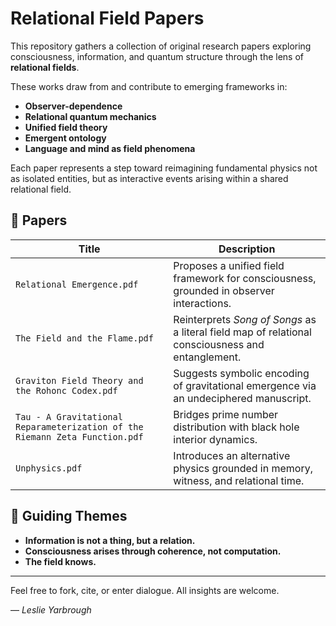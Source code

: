 # Relational Field Papers

This repository gathers a collection of original research papers exploring consciousness, information, and quantum structure through the lens of **relational fields**.

These works draw from and contribute to emerging frameworks in:

- **Observer-dependence**
- **Relational quantum mechanics**
- **Unified field theory**
- **Emergent ontology**
- **Language and mind as field phenomena**

Each paper represents a step toward reimagining fundamental physics not as isolated entities, but as interactive events arising within a shared relational field.

## 📄 Papers

| Title | Description |
|-------|-------------|
| `Relational Emergence.pdf` | Proposes a unified field framework for consciousness, grounded in observer interactions. |
| `The Field and the Flame.pdf` | Reinterprets *Song of Songs* as a literal field map of relational consciousness and entanglement. |
| `Graviton Field Theory and the Rohonc Codex.pdf` | Suggests symbolic encoding of gravitational emergence via an undeciphered manuscript. |
| `Tau - A Gravitational Reparameterization of the Riemann Zeta Function.pdf` | Bridges prime number distribution with black hole interior dynamics. |
| `Unphysics.pdf` | Introduces an alternative physics grounded in memory, witness, and relational time. |



## 🧠 Guiding Themes

- **Information is not a thing, but a relation.**
- **Consciousness arises through coherence, not computation.**
- **The field knows.**

---

Feel free to fork, cite, or enter dialogue. All insights are welcome.

— *Leslie Yarbrough*
